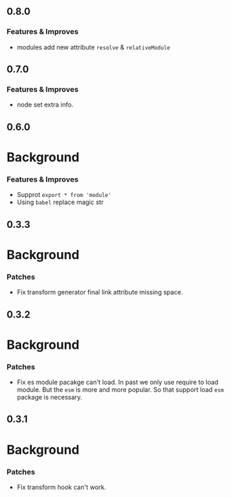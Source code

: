 ## 0.8.0

### Features & Improves

- modules add new attribute `resolve` & `relativeModule`

## 0.7.0

### Features & Improves

- node set extra info.

## 0.6.0

# Background

### Features & Improves

- Supprot `export * from 'module'`
- Using `babel` replace magic str

## 0.3.3

# Background

### Patches

- Fix transform generator final link attribute missing space.

## 0.3.2

# Background

### Patches

- Fix es module pacakge can't load.
  In past we only use require to load module. But the `esm` is more and more popular. So that support load `esm` package is necessary.

## 0.3.1

# Background

### Patches

- Fix transform hook can't work.

